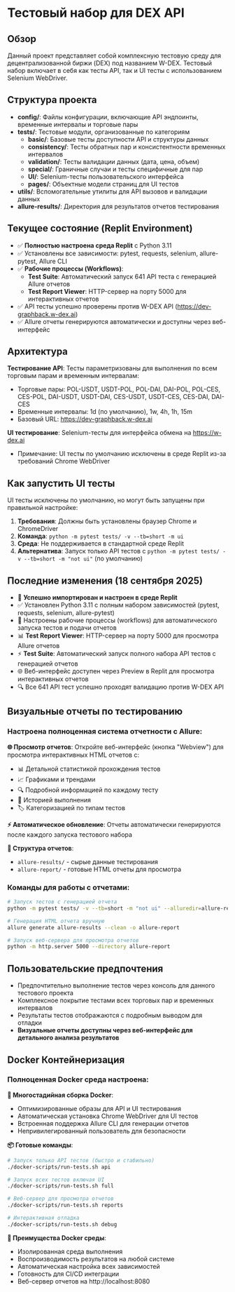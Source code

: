 # Тестовый набор для DEX API

## Обзор
Данный проект представляет собой комплексную тестовую среду для децентрализованной биржи (DEX) под названием W-DEX. Тестовый набор включает в себя как тесты API, так и UI тесты с использованием Selenium WebDriver.

## Структура проекта
- **config/**: Файлы конфигурации, включающие API эндпоинты, временные интервалы и торговые пары
- **tests/**: Тестовые модули, организованные по категориям
  - **basic/**: Базовые тесты доступности API и структуры данных
  - **consistency/**: Тесты обратных пар и консистентности временных интервалов
  - **validation/**: Тесты валидации данных (дата, цена, объем)
  - **special/**: Граничные случаи и тесты специфичные для пар
  - **UI/**: Selenium-тесты пользовательского интерфейса
  - **pages/**: Объектные модели страниц для UI тестов
- **utils/**: Вспомогательные утилиты для API вызовов и валидации данных
- **allure-results/**: Директория для результатов отчетов тестирования

## Текущее состояние (Replit Environment)
- ✅ **Полностью настроена среда Replit** с Python 3.11
- ✅ Установлены все зависимости: pytest, requests, selenium, allure-pytest, Allure CLI
- ✅ **Рабочие процессы (Workflows)**:
  - **Test Suite**: Автоматический запуск 641 API теста с генерацией Allure отчетов
  - **Test Report Viewer**: HTTP-сервер на порту 5000 для интерактивных отчетов
- ✅ API тесты успешно проверены против W-DEX API (https://dev-graphback.w-dex.ai)
- ✅ Allure отчеты генерируются автоматически и доступны через веб-интерфейс

## Архитектура
**Тестирование API**: Тесты параметризованы для выполнения по всем торговым парам и временным интервалам:
- Торговые пары: POL-USDT, USDT-POL, POL-DAI, DAI-POL, POL-CES, CES-POL, DAI-USDT, USDT-DAI, CES-USDT, USDT-CES, CES-DAI, DAI-CES
- Временные интервалы: 1d (по умолчанию), 1w, 4h, 1h, 15m
- Базовый URL: https://dev-graphback.w-dex.ai

**UI тестирование**: Selenium-тесты для интерфейса обмена на https://w-dex.ai
- Примечание: UI тесты по умолчанию исключены в среде Replit из-за требований Chrome WebDriver

## Как запустить UI тесты
UI тесты исключены по умолчанию, но могут быть запущены при правильной настройке:
1. **Требования**: Должны быть установлены браузер Chrome и ChromeDriver
2. **Команда**: `python -m pytest tests/ -v --tb=short -m ui`
3. **Среда**: Не поддерживается в стандартной среде Replit
4. **Альтернатива**: Запуск только API тестов с `python -m pytest tests/ -v --tb=short -m "not ui"` (по умолчанию)

## Последние изменения (18 сентября 2025)
- 🚀 **Успешно импортирован и настроен в среде Replit**
- ✅ Установлен Python 3.11 с полным набором зависимостей (pytest, requests, selenium, allure-pytest)
- 🔧 Настроены рабочие процессы (workflows) для автоматического запуска тестов и подачи отчетов
- 📊 **Test Report Viewer**: HTTP-сервер на порту 5000 для просмотра Allure отчетов
- ⚡ **Test Suite**: Автоматический запуск полного набора API тестов с генерацией отчетов
- 🌐 Веб-интерфейс доступен через Preview в Replit для просмотра интерактивных отчетов
- 🔍 Все 641 API тест успешно проходят валидацию против W-DEX API

## Визуальные отчеты по тестированию

### Настроена полноценная система отчетности с Allure:

**🌐 Просмотр отчетов**: Откройте веб-интерфейс (кнопка "Webview") для просмотра интерактивных HTML отчетов с:
- 📊 Детальной статистикой прохождения тестов
- 📈 Графиками и трендами  
- 🔍 Подробной информацией по каждому тесту
- 📝 Историей выполнения
- 🏷️ Категоризацией по типам тестов

**⚡ Автоматическое обновление**: Отчеты автоматически генерируются после каждого запуска тестового набора

**📁 Структура отчетов**:
- `allure-results/` - сырые данные тестирования  
- `allure-report/` - готовые HTML отчеты для просмотра

### Команды для работы с отчетами:
```bash
# Запуск тестов с генерацией отчета
python -m pytest tests/ -v --tb=short -m "not ui" --alluredir=allure-results

# Генерация HTML отчета вручную  
allure generate allure-results --clean -o allure-report

# Запуск веб-сервера для просмотра отчетов
python -m http.server 5000 --directory allure-report
```

## Пользовательские предпочтения
- Предпочтительно выполнение тестов через консоль для данного тестового проекта
- Комплексное покрытие тестами всех торговых пар и временных интервалов
- Результаты тестов отображаются с подробным выводом для отладки
- **Визуальные отчеты доступны через веб-интерфейс для детального анализа результатов**

## Docker Контейнеризация

### Полноценная Docker среда настроена:

**🐳 Многостадийная сборка Docker**:
- Оптимизированные образы для API и UI тестирования
- Автоматическая установка Chrome WebDriver для UI тестов
- Встроенная поддержка Allure CLI для генерации отчетов
- Непривилегированный пользователь для безопасности

**📦 Готовые команды**:
```bash
# Запуск только API тестов (быстро и стабильно)
./docker-scripts/run-tests.sh api

# Запуск всех тестов включая UI
./docker-scripts/run-tests.sh full  

# Веб-сервер для просмотра отчетов
./docker-scripts/run-tests.sh reports

# Интерактивная отладка
./docker-scripts/run-tests.sh debug
```

**🚀 Преимущества Docker среды**:
- Изолированная среда выполнения
- Воспроизводимость результатов на любой системе
- Автоматическая настройка всех зависимостей
- Готовность для CI/CD интеграции
- Веб-сервер отчетов на http://localhost:8080